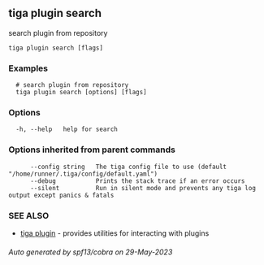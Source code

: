 ## tiga plugin search

search plugin from repository

```
tiga plugin search [flags]
```

### Examples

```
  # search plugin from repository
  tiga plugin search [options] [flags]
```

### Options

```
  -h, --help   help for search
```

### Options inherited from parent commands

```
      --config string   The tiga config file to use (default "/home/runner/.tiga/config/default.yaml")
      --debug           Prints the stack trace if an error occurs
      --silent          Run in silent mode and prevents any tiga log output except panics & fatals
```

### SEE ALSO

* [tiga plugin](tiga_plugin.md)	 - provides utilities for interacting with plugins

###### Auto generated by spf13/cobra on 29-May-2023
